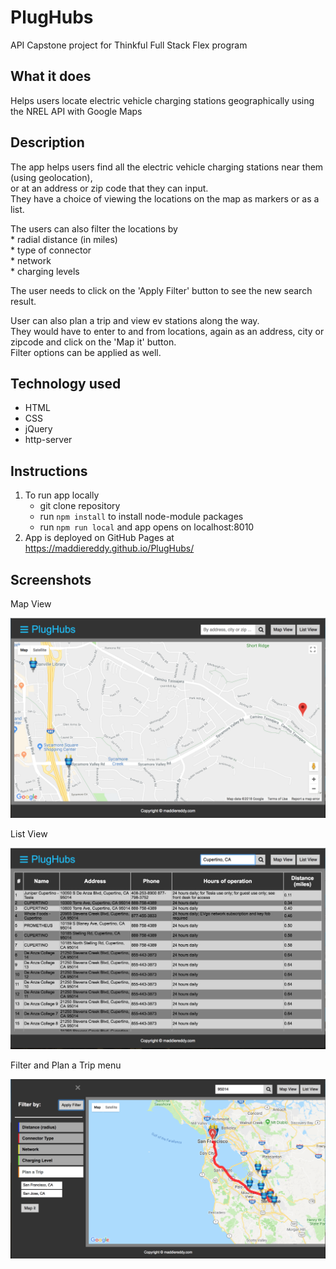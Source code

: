 # PlugHubs
API Capstone project for Thinkful Full Stack Flex program

## What it does
Helps users locate electric vehicle charging stations geographically using the NREL API with Google Maps

## Description
The app helps users find all the electric vehicle charging stations near them (using geolocation),   
or at an address or zip code that they can input.    
They have a choice of viewing the locations on the map as markers or as a list.    

The users can also filter the locations by    
	* radial distance (in miles)   
	* type of connector   
	* network   
	* charging levels    

The user needs to click on the 'Apply Filter' button to see the new search result.    

User can also plan a trip and view ev stations along the way.    
They would have to enter to and from locations, again as an address, city or zipcode and click on the 'Map it' button.    
Filter options can be applied as well.

## Technology used   
  * HTML
  * CSS
  * jQuery
  * http-server

## Instructions
1. To run app locally
	* git clone repository
	* run `npm install` to install node-module packages
	* run `npm run local` and app opens on localhost:8010
2. App is deployed on GitHub Pages at https://maddiereddy.github.io/PlugHubs/

## Screenshots

Map View

![map screen](screenshots/Screen1.png)

List View

![list screen](screenshots/Screen2.png)

Filter and Plan a Trip menu

![filter menu](screenshots/Screen4.png)

